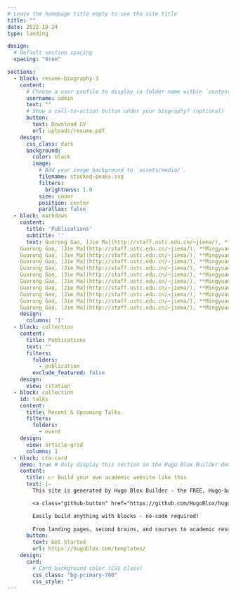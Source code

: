 ```yaml
---
# Leave the homepage title empty to use the site title
title: ""
date: 2022-10-24
type: landing

design:
  # Default section spacing
  spacing: "6rem"

sections:
  - block: resume-biography-3
    content:
      # Choose a user profile to display (a folder name within `content/authors/`)
      username: admin
      text: ""
      # Show a call-to-action button under your biography? (optional)
      button:
        text: Download CV
        url: uploads/resume.pdf
    design:
      css_class: dark
      background:
        color: black
        image:
          # Add your image background to `assets/media/`.
          filename: stacked-peaks.svg
          filters:
            brightness: 1.0
          size: cover
          position: center
          parallax: false
  - block: markdown
    content:
      title: 'Publications'
      subtitle: ''
      text: Guorong Gao, [Jie Ma](http://staff.ustc.edu.cn/~jiema/), **Mingyuan Rong**, Tuan Tran (2023).  Complexity of null dynamical systems and Sauer--Shelah lemmas.
    Guorong Gao, [Jie Ma](http://staff.ustc.edu.cn/~jiema/), **Mingyuan Rong**, Tuan Tran (2023).  Complexity of null dynamical systems and Sauer--Shelah lemmas.
    Guorong Gao, [Jie Ma](http://staff.ustc.edu.cn/~jiema/), **Mingyuan Rong**, Tuan Tran (2023).  Complexity of null dynamical systems and Sauer--Shelah lemmas.
    Guorong Gao, [Jie Ma](http://staff.ustc.edu.cn/~jiema/), **Mingyuan Rong**, Tuan Tran (2023).  Complexity of null dynamical systems and Sauer--Shelah lemmas.
    Guorong Gao, [Jie Ma](http://staff.ustc.edu.cn/~jiema/), **Mingyuan Rong**, Tuan Tran (2023).  Complexity of null dynamical systems and Sauer--Shelah lemmas.
    Guorong Gao, [Jie Ma](http://staff.ustc.edu.cn/~jiema/), **Mingyuan Rong**, Tuan Tran (2023).  Complexity of null dynamical systems and Sauer--Shelah lemmas.
    Guorong Gao, [Jie Ma](http://staff.ustc.edu.cn/~jiema/), **Mingyuan Rong**, Tuan Tran (2023).  Complexity of null dynamical systems and Sauer--Shelah lemmas.
    Guorong Gao, [Jie Ma](http://staff.ustc.edu.cn/~jiema/), **Mingyuan Rong**, Tuan Tran (2023).  Complexity of null dynamical systems and Sauer--Shelah lemmas.
    Guorong Gao, [Jie Ma](http://staff.ustc.edu.cn/~jiema/), **Mingyuan Rong**, Tuan Tran (2023).  Complexity of null dynamical systems and Sauer--Shelah lemmas.
    Guorong Gao, [Jie Ma](http://staff.ustc.edu.cn/~jiema/), **Mingyuan Rong**, Tuan Tran (2023).  Complexity of null dynamical systems and Sauer--Shelah lemmas.
    Guorong Gao, [Jie Ma](http://staff.ustc.edu.cn/~jiema/), **Mingyuan Rong**, Tuan Tran (2023).  Complexity of null dynamical systems and Sauer--Shelah lemmas.
    design:
      columns: '1'
  - block: collection
    content:
      title: Publications
      text: ""
      filters:
        folders:
          - publication
        exclude_featured: false
    design:
      view: citation
  - block: collection
    id: talks
    content:
      title: Recent & Upcoming Talks
      filters:
        folders:
          - event
    design:
      view: article-grid
      columns: 1
  - block: cta-card
    demo: true # Only display this section in the Hugo Blox Builder demo site
    content:
      title: 👉 Build your own academic website like this
      text: |-
        This site is generated by Hugo Blox Builder - the FREE, Hugo-based open source website builder trusted by 250,000+ academics like you.

        <a class="github-button" href="https://github.com/HugoBlox/hugo-blox-builder" data-color-scheme="no-preference: light; light: light; dark: dark;" data-icon="octicon-star" data-size="large" data-show-count="true" aria-label="Star HugoBlox/hugo-blox-builder on GitHub">Star</a>

        Easily build anything with blocks - no-code required!
        
        From landing pages, second brains, and courses to academic resumés, conferences, and tech blogs.
      button:
        text: Get Started
        url: https://hugoblox.com/templates/
    design:
      card:
        # Card background color (CSS class)
        css_class: "bg-primary-700"
        css_style: ""
---
```

